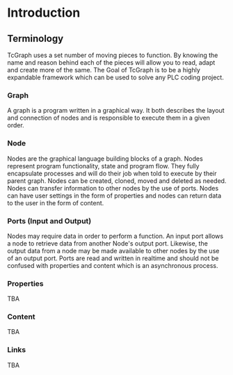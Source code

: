 # Introduction

## Terminology
TcGraph uses a set number of moving pieces to function.  By knowing the name and reason behind each of the pieces will allow you to read, adapt and create more of the same.  The Goal of TcGraph is to be a highly expandable framework which can be used to solve any PLC coding project. 

### Graph
A graph is a program written in a graphical way.  It both describes the layout and connection of nodes and is responsible to execute them in a given order. 

### Node
Nodes are the graphical language building blocks of a graph.  Nodes represent program functionality, state and program flow.  They fully encapsulate processes and will do their job when told to execute by their parent graph.  Nodes can be created, cloned, moved and deleted as needed.  Nodes can transfer information to other nodes by the use of ports.  Nodes can have user settings in the form of properties and nodes can return data to the user in the form of content. 

### Ports (Input and Output)
Nodes may require data in order to perform a function.  An input port allows a node to retrieve data from another Node's output port.  Likewise, the output data from a node may be made available to other nodes by the use of an output port.  Ports are read and written in realtime and should not be confused with properties and content which is an asynchronous process. 

### Properties
TBA

### Content
TBA

### Links
TBA